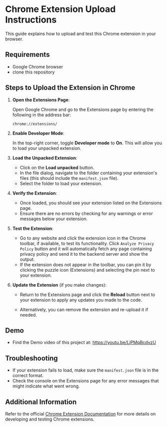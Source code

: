 # Chrome Extension Upload Instructions

This guide explains how to upload and test this Chrome extension in your browser.

## Requirements

- Google Chrome browser
- clone this repository

## Steps to Upload the Extension in Chrome

1. **Open the Extensions Page**:
   
   Open Google Chrome and go to the Extensions page by entering the following in the address bar:

   ```
   chrome://extensions/
   ```

2. **Enable Developer Mode**:
   
   In the top-right corner, toggle **Developer mode** to **On**. This will allow you to load your unpacked extension.

3. **Load the Unpacked Extension**:
   
   - Click on the **Load unpacked** button.
   - In the file dialog, navigate to the folder containing your extension's files (this should include the `manifest.json` file).
   - Select the folder to load your extension.

4. **Verify the Extension**:

   - Once loaded, you should see your extension listed on the Extensions page.
   - Ensure there are no errors by checking for any warnings or error messages below your extension.

5. **Test the Extension**:
   
   - Go to any website and click the extension icon in the Chrome toolbar, if available, to test its functionality. Click `Analyze Privacy Policy` button and it will automatically fetch any page containing privacy policy and send it to the backend server and show the output. 
   - If the extension does not appear in the toolbar, you can pin it by clicking the puzzle icon (Extensions) and selecting the pin next to your extension.

6. **Update the Extension** (if you make changes):
   
   - Return to the Extensions page and click the **Reload** button next to your extension to apply any updates you made to the code.
   
   - Alternatively, you can remove the extension and re-upload it if needed.

## Demo

- Find the Demo video of this project at: https://youtu.be/LjPMqBcdvzU
## Troubleshooting

- If your extension fails to load, make sure the `manifest.json` file is in the correct format.
- Check the console on the Extensions page for any error messages that might indicate what went wrong.

## Additional Information

Refer to the official [Chrome Extension Documentation](https://developer.chrome.com/docs/extensions/) for more details on developing and testing Chrome extensions.


